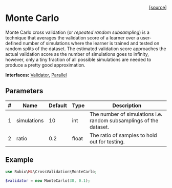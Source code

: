 <span style="float:right;"><a href="https://github.com/RubixML/ML/blob/master/src/CrossValidation/MonteCarlo.php">[source]</a></span>

# Monte Carlo
Monte Carlo cross validation (or *repeated random subsampling*) is a technique that averages the validation score of a learner over a user-defined number of simulations where the learner is trained and tested on random splits of the dataset. The estimated validation score approaches the actual validation score as the number of simulations goes to infinity, however, only a tiny fraction of all possible simulations are needed to produce a pretty good approximation.

**Interfaces:** [Validator](api.md#validator), [Parallel](#parallel)

## Parameters
| # | Name | Default | Type | Description |
|---|---|---|---|---|
| 1 | simulations | 10 | int | The number of simulations i.e. random subsamplings of the dataset. |
| 2 | ratio | 0.2 | float | The ratio of samples to hold out for testing. |

## Example
```php
use Rubix\ML\CrossValidation\MonteCarlo;

$validator = new MonteCarlo(30, 0.1);
```